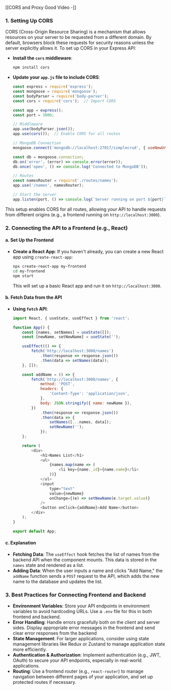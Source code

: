 [[CORS and Proxy Good Video -]]
### 1. **Setting Up CORS**
CORS (Cross-Origin Resource Sharing) is a mechanism that allows resources on your server to be requested from a different domain. By default, browsers block these requests for security reasons unless the server explicitly allows it.
To set up CORS in your Express API:
- **Install the `cors` middleware**:
  ```bash
  npm install cors
  ```
- **Update your `app.js` file to include CORS**:
  ```javascript
  const express = require('express');
  const mongoose = require('mongoose');
  const bodyParser = require('body-parser');
  const cors = require('cors');  // Import CORS

  const app = express();
  const port = 3000;

  // Middleware
  app.use(bodyParser.json());
  app.use(cors());  // Enable CORS for all routes

  // MongoDB Connection
  mongoose.connect('mongodb://localhost:27017/simplecrud', { useNewUrlParser: true, useUnifiedTopology: true });

  const db = mongoose.connection;
  db.on('error', (error) => console.error(error));
  db.once('open', () => console.log('Connected to MongoDB'));

  // Routes
  const namesRouter = require('./routes/names');
  app.use('/names', namesRouter);

  // Start the server
  app.listen(port, () => console.log(`Server running on port ${port}`));
  ```

This setup enables CORS for all routes, allowing your API to handle requests from different origins (e.g., a frontend running on `http://localhost:3000`).

### 2. **Connecting the API to a Frontend (e.g., React)**

#### **a. Set Up the Frontend**
- **Create a React App**: If you haven't already, you can create a new React app using `create-react-app`:
  ```bash
  npx create-react-app my-frontend
  cd my-frontend
  npm start
  ```
  This will set up a basic React app and run it on `http://localhost:3000`.
#### **b. Fetch Data from the API**
- **Using `fetch` API**:
  ```javascript
  import React, { useState, useEffect } from 'react';

  function App() {
      const [names, setNames] = useState([]);
      const [newName, setNewName] = useState('');

      useEffect(() => {
          fetch('http://localhost:3000/names')
              .then(response => response.json())
              .then(data => setNames(data));
      }, []);

      const addName = () => {
          fetch('http://localhost:3000/names', {
              method: 'POST',
              headers: {
                  'Content-Type': 'application/json',
              },
              body: JSON.stringify({ name: newName }),
          })
              .then(response => response.json())
              .then(data => {
                  setNames([...names, data]);
                  setNewName('');
              });
      };

      return (
          <div>
              <h1>Names List</h1>
              <ul>
                  {names.map(name => (
                      <li key={name._id}>{name.name}</li>
                  ))}
              </ul>
              <input
                  type="text"
                  value={newName}
                  onChange={(e) => setNewName(e.target.value)}
              />
              <button onClick={addName}>Add Name</button>
          </div>
      );
  }

  export default App;
  ```

#### **c. Explanation**
- **Fetching Data**: The `useEffect` hook fetches the list of names from the backend API when the component mounts. This data is stored in the `names` state and rendered as a list.
- **Adding Data**: When the user inputs a name and clicks "Add Name," the `addName` function sends a `POST` request to the API, which adds the new name to the database and updates the list.
### 3. **Best Practices for Connecting Frontend and Backend**
- **Environment Variables**: Store your API endpoints in environment variables to avoid hardcoding URLs. Use a `.env` file for this in both frontend and backend.
- **Error Handling**: Handle errors gracefully both on the client and server sides. Display appropriate error messages in the frontend and send clear error responses from the backend
- **State Management**: For larger applications, consider using state management libraries like Redux or Zustand to manage application state more efficiently.
- **Authentication & Authorization**: Implement authentication (e.g., JWT, OAuth) to secure your API endpoints, especially in real-world applications.
- **Routing**: Use a frontend router (e.g., `react-router`) to manage navigation between different pages of your application, and set up protected routes if necessary.